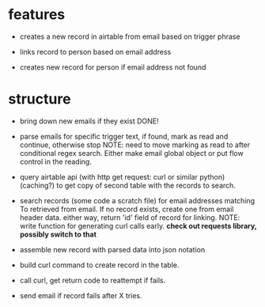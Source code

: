 # features
* creates a new record in airtable from email based on trigger phrase

* links record to person based on email address

* creates new record for person if email address not found

# structure
* bring down new emails if they exist DONE!
* parse emails for specific trigger text, if found, mark as read and continue,
  otherwise stop NOTE: need to move marking as read to after conditional regex
  search. Either make email global object or put flow control in the reading.

* query airtable api (with http get request: curl or similar python)
  (caching?) to get copy of second table with the records to search.

* search records (some code a scratch file) for email addresses matching To
  retrieved from email. If no record exists, create one from email header
  data. either way, return 'id' field of record for linking. NOTE: write
  function for generating curl calls early.
  **check out requests library, possibly switch to that**

* assemble new record with parsed data into json notation

* build curl command to create record in the table.

* call curl, get return code to reattempt if fails.

* send email if record fails after X tries.



